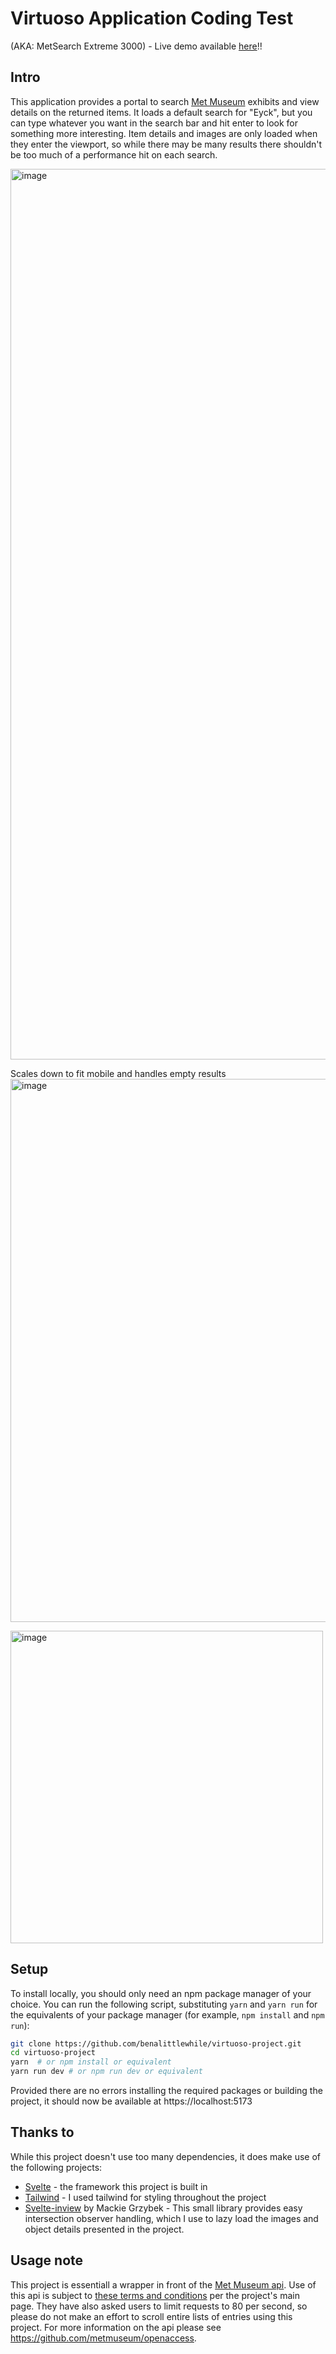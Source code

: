 # Virtuoso Application Coding Test
(AKA: MetSearch Extreme 3000) - Live demo available [here](https://virtuoso-project.vercel.app/)!!

## Intro

This application provides a portal to search [Met Museum](https://www.metmuseum.org/) exhibits and view details on the returned items. It loads a default search for "Eyck", but you can type whatever you want in the search bar and hit enter to look for something more interesting. Item details and images are only loaded when they enter the viewport, so while there may be many results there shouldn't be too much of a performance hit on each search.

<img width="1425" alt="image" src="https://github.com/user-attachments/assets/a5e0e09f-7353-4105-93d8-e8954447fbdd">

Scales down to fit mobile and handles empty results
<img width="869" alt="image" src="https://github.com/user-attachments/assets/639b7b71-ee58-41db-896a-16c2e2d01c57">

<img width="500" alt="image" src="https://github.com/user-attachments/assets/81e65308-283f-456d-9b17-b878e2525fa3">


## Setup

To install locally, you should only need an npm package manager of your choice. You can run the following script, substituting `yarn` and `yarn run` for the equivalents of your package manager (for example, `npm install` and `npm run`):

```bash
git clone https://github.com/benalittlewhile/virtuoso-project.git
cd virtuoso-project
yarn  # or npm install or equivalent
yarn run dev # or npm run dev or equivalent
```
Provided there are no errors installing the required packages or building the project, it should now be available at https://localhost:5173

## Thanks to

While this project doesn't use too many dependencies, it does make use of the following projects:

- [Svelte](https://svelte.dev/) - the framework this project is built in
- [Tailwind](https://tailwindcss.com/) - I used tailwind for styling throughout the project
- [Svelte-inview](https://github.com/maciekgrzybek/svelte-inview/) by Mackie Grzybek - This small library provides easy intersection observer handling, which I use to lazy load the images and object details presented in the project.

## Usage note

This project is essentiall a wrapper in front of the [Met Museum api](https://metmuseum.github.io/). Use of this api is subject to [these terms and conditions](https://www.metmuseum.org/information/terms-and-conditions) per the project's main page. They have also asked users to limit requests to 80 per second, so please do not make an effort to scroll entire lists of entries using this project. For more information on the api please see https://github.com/metmuseum/openaccess.
